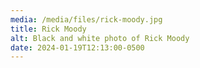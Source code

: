 ```yaml
---
media: /media/files/rick-moody.jpg
title: Rick Moody
alt: Black and white photo of Rick Moody
date: 2024-01-19T12:13:00-0500
---
```

